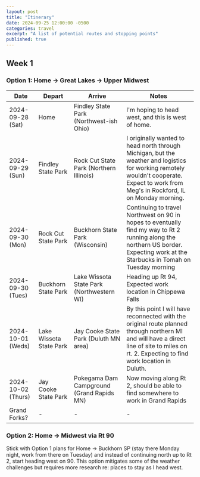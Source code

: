 ```yaml
---
layout: post
title: "Itinerary"
date: 2024-09-25 12:00:00 -0500
categories: travel
excerpt: "A list of potential routes and stopping points"
published: true
---
```


## Week 1

### Option 1: Home -> Great Lakes -> Upper Midwest

| Date       | Depart | Arrive | Notes |
|------------|----------------|-------------|-------|
| 2024-09-28 (Sat)| Home           | Findley State Park (Northwest-ish Ohio)      |    I'm hoping to head west, and this is west of home.   |
| 2024-09-29 (Sun)| Findley State Park| Rock Cut State Park (Northern Illinois) | I originally wanted to head north through Michigan, but the weather and logistics for working remotely wouldn't cooperate. Expect to work from Meg's in Rockford, IL on Monday morning. |
| 2024-09-30 (Mon) |  Rock Cut State Park | Buckhorn State Park (Wisconsin) | Continuing to travel Northwest on 90 in hopes to eventually find my way to Rt 2 running along the northern US border. Expecting work at the Starbucks in Tomah on Tuesday morning|
| 2024-09-30 (Tues) | Buckhorn State Park | Lake Wissota State Park (Northwestern WI) | Heading up Rt 94, Expected work location in Chippewa Falls |
| 2024-10-01 (Weds) | Lake Wissota State Park | Jay Cooke State Park (Duluth MN area) | By this point I will have reconnected with the original route planned through northern MI and will have a direct line of site to miles on rt. 2.  Expecting to find work location in Duluth.|
| 2024-10-02 (Thurs)| Jay Cooke State Park | Pokegama Dam Campground (Grand Rapids MN) | Now moving along Rt 2, should be able to find somewhere to work in Grand Rapids|
| Grand Forks? | - | - | - |

### Option 2: Home -> Midwest via Rt 90

Stick with Option 1 plans for Home -> Buckhorn SP (stay there Monday night, work from there on Tuesday) and instead of continuing north up to Rt 2, start heading west on 90.  This option mitigates some of the weather challenges but requires more research re: places to stay as I head west.
